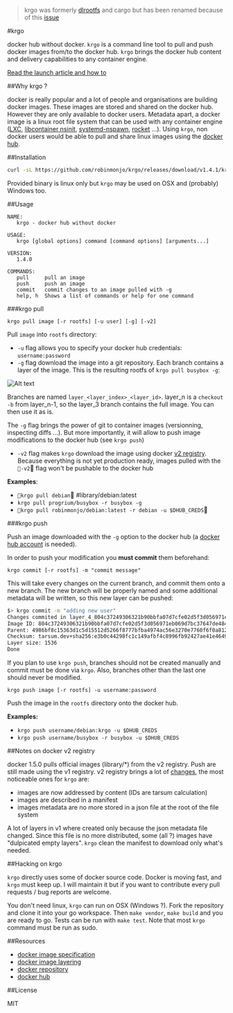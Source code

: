 > krgo was formerly [dlrootfs](https://github.com/robinmonjo/dlrootfs) and cargo but has been renamed because of this [issue]()

#krgo

docker hub without docker. `krgo` is a command line tool to pull and push docker images from/to the docker hub.
`krgo` brings the docker hub content and delivery capabilities to any container engine.

[Read the launch article and how to](https://gist.github.com/robinmonjo/f6ca0f85a204c8103e10)

##Why krgo ?

docker is really popular and a lot of people and organisations are building docker images. These images are stored
and shared on the docker hub. However they are only available to docker users. Metadata apart, a docker
image is a linux root file system that can be used with any container engine
([LXC](https://linuxcontainers.org/lxc/introduction/),
[libcontainer nsinit](https://github.com/docker/libcontainer#nsinit),
[systemd-nspawn](http://www.freedesktop.org/software/systemd/man/systemd-nspawn.html),
[rocket](https://github.com/coreos/rocket)
...).
Using `krgo`, non docker users would be able to pull and share linux images using the [docker hub](https://hub.docker.com/).

##Installation

````bash
curl -sL https://github.com/robinmonjo/krgo/releases/download/v1.4.1/krgo-v1.4.1_x86_64.tgz | tar -C /usr/local/bin -zxf -
````

Provided binary is linux only but `krgo` may be used on OSX and (probably) Windows too.

##Usage

````
NAME:
   krgo - docker hub without docker

USAGE:
   krgo [global options] command [command options] [arguments...]

VERSION:
   1.4.0

COMMANDS:
   pull		pull an image
   push		push an image
   commit	commit changes to an image pulled with -g
   help, h	Shows a list of commands or help for one command
````

###krgo pull

`krgo pull image [-r rootfs] [-u user] [-g] [-v2]`

Pull `image` into `rootfs` directory:
- `-u` flag allows you to specify your docker hub credentials: `username:password`
- `-g` flag download the image into a git repository. Each branch contains a layer
of the image. This is the resulting rootfs of `krgo pull busybox -g`:

![Alt text](https://dl.dropboxusercontent.com/u/6543817/krgo-readme/krgo_br.png)

Branches are named `layer_<layer_index>_<layer_id>`. layer_n is a `checkout -b` from layer_n-1, so
the layer_3 branch contains the full image. You can then use it as is.

The `-g` flag brings the power of git to container images (versionning, inspecting diffs ...). But more importantly, it will allow to
push image modifications to the docker hub (see `krgo push`)

- `-v2` flag makes `krgo` download the image using docker [v2 registry](https://github.com/docker/docker-registry/issues/612). Because everything is not yet production ready, images pulled with the `-v2` flag won't be pushable to the docker hub

**Examples**:
- `krgo pull debian` #library/debian:latest
- `krgo pull progrium/busybox -r busybox -g`
- `krgo pull robinmonjo/debian:latest -r debian -u $DHUB_CREDS`

###krgo push

Push an image downloaded with the `-g` option to the docker hub
(a [docker hub account](https://hub.docker.com/account/signup/) is needed).

In order to push your modification you **must commit** them beforehand:

`krgo commit [-r rootfs] -m "commit message"`

This will take every changes on the current branch, and commit them onto a new branch.
The new branch will be properly named and some additional metadata will be written, so
this new layer can be pushed:

````bash
$> krgo commit -m "adding new user"
Changes commited in layer_4_804c37249306321b90bbfa07d7cfe02d5f3d056971eb069d7bc37647de484a35
Image ID: 804c37249306321b90bbfa07d7cfe02d5f3d056971eb069d7bc37647de484a35
Parent: 4986bf8c15363d1c5d15512d5266f8777bfba4974ac56e3270e7760f6f0a8125
Checksum: tarsum.dev+sha256:e3b0c44298fc1c149afbf4c8996fb92427ae41e4649b934ca495991b7852b855
Layer size: 1536
Done
````

If you plan to use `krgo push`, branches should not be created manually and commit must be done via `krgo`.
Also, branches other than the last one should never be modified.

`krgo push image [-r rootfs] -u username:password`

Push the image in the `rootfs` directory onto the docker hub.

**Examples:**
- `krgo push username/debian:krgo -u $DHUB_CREDS`
- `krgo push username/busybox -r busybox -u $DHUB_CREDS`

##Notes on docker v2 registry

docker 1.5.0 pulls official images (library/*) from the v2 registry. Push are still made using the v1 registry. v2 registry brings a lot of [changes](https://github.com/docker/docker-registry/issues/612), the most noticeable ones for `krgo` are:
- images are now addressed by content (IDs are tarsum calculation)
- images are described in a manifest
- images metadata are no more stored in a json file at the root of the file system

A lot of layers in v1 where created only because the json metadata file changed. Since this file is no more distributed, some (all ?) images have "dulpicated empty layers". `krgo` clean the manifest to download only what's needed.


##Hacking on krgo

`krgo` directly uses some of docker source code. Docker is moving fast, and `krgo` must keep up.
I will maintain it but if you want to contribute every pull requests / bug reports are welcome.

You don't need linux, `krgo` can run on OSX (Windows ?). Fork the repository and clone it into your
go workspace. Then `make vendor`, `make build` and you are ready to go. Tests can be run
with `make test`. Note that most `krgo` command must be run as sudo.

##Resources

- [docker image specification](https://github.com/docker/docker/blob/master/image/spec/v1.md)
- [docker image layering](https://docs.docker.com/terms/layer/)
- [docker repository](https://github.com/docker/docker)
- [docker hub](https://hub.docker.com/)

##License

MIT
